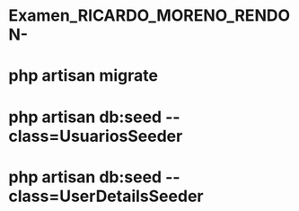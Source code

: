 # Examen_RICARDO_MORENO_RENDON-
# php artisan migrate
# php artisan db:seed --class=UsuariosSeeder
# php artisan db:seed --class=UserDetailsSeeder
